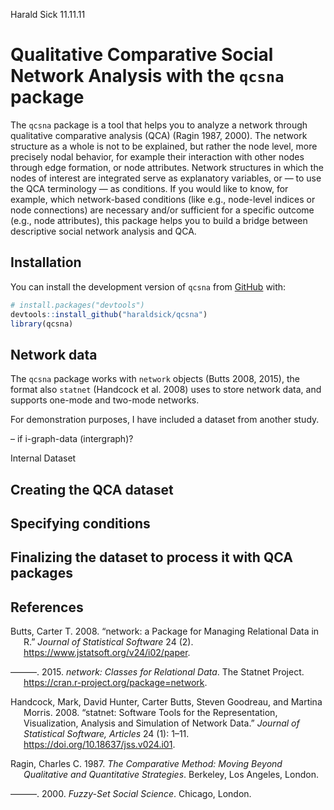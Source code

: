 Harald Sick
11.11.11

<!-- README.md is generated from README.Rmd. Please edit that file -->

# Qualitative Comparative Social Network Analysis with the `qcsna` package

<!-- badges: start -->
<!-- badges: end -->

The `qcsna` package is a tool that helps you to analyze a network
through qualitative comparative analysis (QCA) (Ragin 1987, 2000). The
network structure as a whole is not to be explained, but rather the node
level, more precisely nodal behavior, for example their interaction with
other nodes through edge formation, or node attributes. Network
structures in which the nodes of interest are integrated serve as
explanatory variables, or — to use the QCA terminology — as conditions.
If you would like to know, for example, which network-based conditions
(like e.g., node-level indices or node connections) are necessary and/or
sufficient for a specific outcome (e.g., node attributes), this package
helps you to build a bridge between descriptive social network analysis
and QCA.

## Installation

You can install the development version of `qcsna` from
[GitHub](https://github.com/haraldsick/qcsna) with:

``` r
# install.packages("devtools")
devtools::install_github("haraldsick/qcsna")
library(qcsna)
```

## Network data

The `qcsna` package works with `network` objects (Butts 2008, 2015), the
format also `statnet` (Handcock et al. 2008) uses to store network data,
and supports one-mode and two-mode networks.

For demonstration purposes, I have included a dataset from another
study.

– if i-graph-data (intergraph)?

Internal Dataset

## Creating the QCA dataset

## Specifying conditions

## Finalizing the dataset to process it with QCA packages

## References

<div id="refs" class="references csl-bib-body hanging-indent">

<div id="ref-Butts2008a" class="csl-entry">

Butts, Carter T. 2008. “<span class="nocase">network: a Package for
Managing Relational Data in R.</span>” *Journal of Statistical Software*
24 (2). <https://www.jstatsoft.org/v24/i02/paper>.

</div>

<div id="ref-Butts2015" class="csl-entry">

———. 2015. *<span class="nocase">network: Classes for Relational
Data</span>*. The Statnet Project.
<https://cran.r-project.org/package=network>.

</div>

<div id="ref-Handcock2008" class="csl-entry">

Handcock, Mark, David Hunter, Carter Butts, Steven Goodreau, and Martina
Morris. 2008. “<span class="nocase">statnet: Software Tools for the
Representation, Visualization, Analysis and Simulation of Network
Data</span>.” *Journal of Statistical Software, Articles* 24 (1): 1–11.
<https://doi.org/10.18637/jss.v024.i01>.

</div>

<div id="ref-Ragin1987" class="csl-entry">

Ragin, Charles C. 1987. *<span class="nocase">The Comparative Method:
Moving Beyond Qualitative and Quantitative Strategies</span>*. Berkeley,
Los Angeles, London.

</div>

<div id="ref-Ragin2000" class="csl-entry">

———. 2000. *Fuzzy-Set Social Science*. Chicago, London.

</div>

</div>
